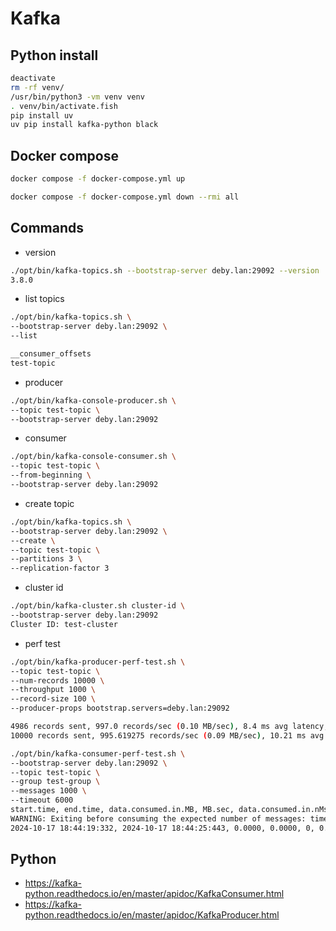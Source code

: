 # Kafka

## Python install

```bash
deactivate
rm -rf venv/
/usr/bin/python3 -vm venv venv
. venv/bin/activate.fish
pip install uv
uv pip install kafka-python black
```


## Docker compose

```bash
docker compose -f docker-compose.yml up
```

```bash
docker compose -f docker-compose.yml down --rmi all
```

## Commands

- version

```bash
./opt/bin/kafka-topics.sh --bootstrap-server deby.lan:29092 --version
3.8.0
```

- list topics

```bash
./opt/bin/kafka-topics.sh \
--bootstrap-server deby.lan:29092 \
--list

__consumer_offsets
test-topic
```

- producer

```bash
./opt/bin/kafka-console-producer.sh \
--topic test-topic \
--bootstrap-server deby.lan:29092
```

- consumer


```bash
./opt/bin/kafka-console-consumer.sh \
--topic test-topic \
--from-beginning \
--bootstrap-server deby.lan:29092
```

- create topic

```bash
./opt/bin/kafka-topics.sh \
--bootstrap-server deby.lan:29092 \
--create \
--topic test-topic \
--partitions 3 \
--replication-factor 3
```

- cluster id

```bash
./opt/bin/kafka-cluster.sh cluster-id \
--bootstrap-server deby.lan:29092
Cluster ID: test-cluster
```

- perf test

```bash
./opt/bin/kafka-producer-perf-test.sh \
--topic test-topic \
--num-records 10000 \
--throughput 1000 \
--record-size 100 \
--producer-props bootstrap.servers=deby.lan:29092

4986 records sent, 997.0 records/sec (0.10 MB/sec), 8.4 ms avg latency, 502.0 ms max latency.
10000 records sent, 995.619275 records/sec (0.09 MB/sec), 10.21 ms avg latency, 502.00 ms max latency, 8 ms 50th, 26 ms 95th, 56 ms 99th, 88 ms 99.9th.
```

```bash
./opt/bin/kafka-consumer-perf-test.sh \
--bootstrap-server deby.lan:29092 \
--topic test-topic \
--group test-group \
--messages 1000 \
--timeout 6000
start.time, end.time, data.consumed.in.MB, MB.sec, data.consumed.in.nMsg, nMsg.sec, rebalance.time.ms, fetch.time.ms, fetch.MB.sec, fetch.nMsg.sec
WARNING: Exiting before consuming the expected number of messages: timeout (6000 ms) exceeded. You can use the --timeout option to increase the timeout.
2024-10-17 18:44:19:332, 2024-10-17 18:44:25:443, 0.0000, 0.0000, 0, 0.0000, 666, 5445, 0.0000, 0.0000
```

## Python


- https://kafka-python.readthedocs.io/en/master/apidoc/KafkaConsumer.html
- https://kafka-python.readthedocs.io/en/master/apidoc/KafkaProducer.html